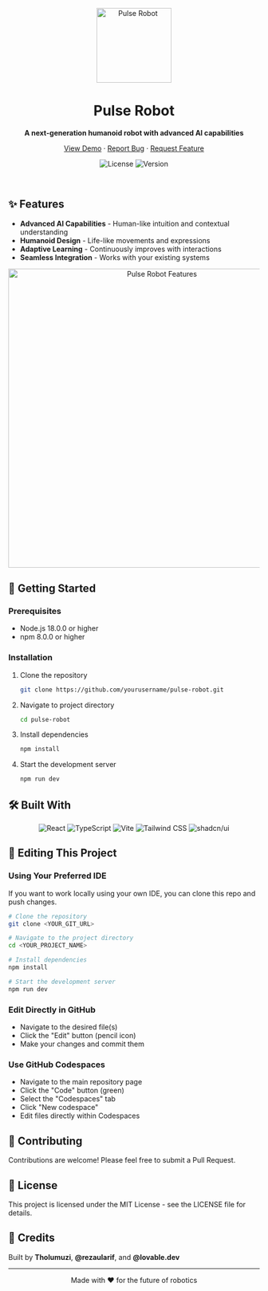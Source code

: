 
<p align="center">
  <img src="/public/logo.svg" alt="Pulse Robot" width="150" />
</p>

<h1 align="center">Pulse Robot</h1>
<p align="center">
  <strong>A next-generation humanoid robot with advanced AI capabilities</strong>
</p>
<p align="center">
  <a href="https://pulse-robot.vercel.app/">View Demo</a>
  ·
  <a href="https://github.com/rezaularif/pulse-robot/issues">Report Bug</a>
  ·
  <a href="https://github.com/rezaularif/pulse-robot/issues">Request Feature</a>
</p>

<p align="center">
  <img src="https://img.shields.io/badge/license-MIT-blue" alt="License" />
  <img src="https://img.shields.io/badge/version-1.0.0-brightgreen" alt="Version" />
</p>

<br/>

## ✨ Features

- **Advanced AI Capabilities** - Human-like intuition and contextual understanding
- **Humanoid Design** - Life-like movements and expressions
- **Adaptive Learning** - Continuously improves with interactions
- **Seamless Integration** - Works with your existing systems

<p align="center">
  <img src="/public/lovable-uploads/dc13e94f-beeb-4671-8a22-0968498cdb4c.png" alt="Pulse Robot Features" width="600" />
</p>

## 🚀 Getting Started

### Prerequisites

- Node.js 18.0.0 or higher
- npm 8.0.0 or higher

### Installation

1. Clone the repository
   ```sh
   git clone https://github.com/yourusername/pulse-robot.git
   ```

2. Navigate to project directory
   ```sh
   cd pulse-robot
   ```

3. Install dependencies
   ```sh
   npm install
   ```

4. Start the development server
   ```sh
   npm run dev
   ```

## 🛠️ Built With

<p align="center">
  <img src="https://img.shields.io/badge/React-61DAFB?style=for-the-badge&logo=react&logoColor=black" alt="React" />
  <img src="https://img.shields.io/badge/TypeScript-3178C6?style=for-the-badge&logo=typescript&logoColor=white" alt="TypeScript" />
  <img src="https://img.shields.io/badge/Vite-646CFF?style=for-the-badge&logo=vite&logoColor=white" alt="Vite" />
  <img src="https://img.shields.io/badge/Tailwind_CSS-38B2AC?style=for-the-badge&logo=tailwind-css&logoColor=white" alt="Tailwind CSS" />
  <img src="https://img.shields.io/badge/shadcn_ui-000000?style=for-the-badge&logo=shadcnui&logoColor=white" alt="shadcn/ui" />
</p>

## 📝 Editing This Project

### Using Your Preferred IDE

If you want to work locally using your own IDE, you can clone this repo and push changes.

```sh
# Clone the repository
git clone <YOUR_GIT_URL>

# Navigate to the project directory
cd <YOUR_PROJECT_NAME>

# Install dependencies
npm install

# Start the development server
npm run dev
```

### Edit Directly in GitHub

- Navigate to the desired file(s)
- Click the "Edit" button (pencil icon)
- Make your changes and commit them

### Use GitHub Codespaces

- Navigate to the main repository page
- Click the "Code" button (green)
- Select the "Codespaces" tab
- Click "New codespace"
- Edit files directly within Codespaces

## 🤝 Contributing

Contributions are welcome! Please feel free to submit a Pull Request.

## 📄 License

This project is licensed under the MIT License - see the LICENSE file for details.

## 👥 Credits

Built by **Tholumuzi**, **@rezaularif**, and **@lovable.dev**

---

<p align="center">Made with ❤️ for the future of robotics</p>
